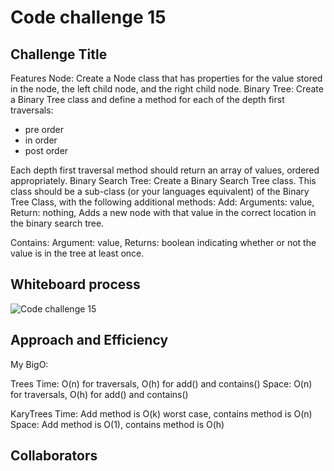# Code challenge 15

## Challenge Title

Features
Node: Create a Node class that has properties for the value stored in the node, the left child node, and the right child node.
Binary Tree: Create a Binary Tree class and define a method for each of the depth first traversals:

- pre order
- in order
- post order

Each depth first traversal method should return an array of values, ordered appropriately.
Binary Search Tree: Create a Binary Search Tree class. This class should be a sub-class (or your languages equivalent) of the Binary Tree Class, with the following additional methods:
Add: Arguments: value, Return: nothing, Adds a new node with that value in the correct location in the binary search tree.

Contains: Argument: value, Returns: boolean indicating whether or not the value is in the tree at least once.

## Whiteboard process

![Code challenge 15](../whiteboard-images/)

## Approach and Efficiency

My BigO:

Trees
Time: O(n) for traversals, O(h) for add() and contains()
Space: O(n) for traversals, O(h) for add() and contains()

KaryTrees
Time: Add method is O(k) worst case, contains method is O(n)
Space: Add method is O(1), contains method is O(h)

## Collaborators
